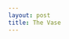 ```yaml
---
layout: post
title: The Vase
---
```


<!-- Import the component -->
<script type="module" src="https://unpkg.com/@google/model-viewer/dist/model-viewer.js"></script>
<script nomodule src="https://unpkg.com/@google/model-viewer/dist/model-viewer-legacy.js"></script>

<!-- Use it like any other HTML element -->
<model-viewer src="/images/Vase.glb" style="width:500px; height:500px;" auto-rotate camera-controls camera-orbit="180deg 30deg 105%"></model-viewer>
